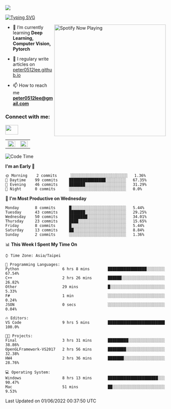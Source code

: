 ![](https://komarev.com/ghpvc/?username=peter0512lee&color=ff69b4)

[![Typing SVG](https://readme-typing-svg.herokuapp.com?color=F742BA&size=22&lines=Hi!+I'm+JYL)](https://git.io/typing-svg)

[<img src="https://spotify-now-playing.peter0512lee.vercel.app/api/spotify-playing" alt="Spotify Now Playing" width="350" align="right" />](https://open.spotify.com/user/21iyoswqgnkoe7peuesmqnhgy)

- 🌱 I’m currently learning **Deep Learning, Computer Vision, Pytorch**

- 📝 I regulary write articles on [peter0512lee.github.io](https://peter0512lee.github.io/)

- 📫 How to reach me **peter0512lee@gmail.com**

<h3 align="left">Connect with me:</h3>
<p align="left">
<a href="https://linkedin.com/in/jie-ying-li-b43a1416b" target="blank"><img align="center" src="https://raw.githubusercontent.com/rahuldkjain/github-profile-readme-generator/master/src/images/icons/Social/linked-in-alt.svg" height="30" width="40" /></a>
<!-- <a href="https://fb.com/peter0512lee" target="blank"><img align="center" src="https://raw.githubusercontent.com/rahuldkjain/github-profile-readme-generator/master/src/images/icons/Social/facebook.svg" alt="peter0512lee" height="30" width="40" /></a> -->
<!-- <a href="https://instagram.com/etiquette_ying" target="blank"><img align="center" src="https://raw.githubusercontent.com/rahuldkjain/github-profile-readme-generator/master/src/images/icons/Social/instagram.svg" alt="etiquette_ying" height="30" width="40" /></a> -->
<!-- <a href="https://medium.com/@peter0512lee" target="blank"><img align="center" src="https://raw.githubusercontent.com/rahuldkjain/github-profile-readme-generator/master/src/images/icons/Social/medium.svg" alt="@peter0512lee" height="30" width="40" /></a> -->
</p>

<table><tr><td valign="top" width="50%">

<img src="https://github-readme-stats.vercel.app/api?username=peter0512lee&hide_border=true&show_icons=true&locale=en" align="left" style="width: 100%" />

</td><td valign="top" width="50%">

<img src="https://github-readme-stats.vercel.app/api/top-langs?username=peter0512lee&hide_border=true&show_icons=true&locale=en&layout=compact" align="left" style="width: 100%" />

</td></tr></table>  

<!--START_SECTION:waka-->
![Code Time](http://img.shields.io/badge/Code%20Time-0%20secs-blue)

**I'm an Early 🐤** 

```text
🌞 Morning    2 commits      ░░░░░░░░░░░░░░░░░░░░░░░░░   1.36% 
🌆 Daytime    99 commits     ████████████████░░░░░░░░░   67.35% 
🌃 Evening    46 commits     ███████░░░░░░░░░░░░░░░░░░   31.29% 
🌙 Night      0 commits      ░░░░░░░░░░░░░░░░░░░░░░░░░   0.0%

```
📅 **I'm Most Productive on Wednesday** 

```text
Monday       8 commits      █░░░░░░░░░░░░░░░░░░░░░░░░   5.44% 
Tuesday      43 commits     ███████░░░░░░░░░░░░░░░░░░   29.25% 
Wednesday    50 commits     ████████░░░░░░░░░░░░░░░░░   34.01% 
Thursday     23 commits     ████░░░░░░░░░░░░░░░░░░░░░   15.65% 
Friday       8 commits      █░░░░░░░░░░░░░░░░░░░░░░░░   5.44% 
Saturday     13 commits     ██░░░░░░░░░░░░░░░░░░░░░░░   8.84% 
Sunday       2 commits      ░░░░░░░░░░░░░░░░░░░░░░░░░   1.36%

```


📊 **This Week I Spent My Time On** 

```text
⌚︎ Time Zone: Asia/Taipei

💬 Programming Languages: 
Python                   6 hrs 8 mins        █████████████████░░░░░░░░   67.54% 
C++                      2 hrs 26 mins       ██████░░░░░░░░░░░░░░░░░░░   26.82% 
Other                    29 mins             █░░░░░░░░░░░░░░░░░░░░░░░░   5.33% 
F#                       1 min               ░░░░░░░░░░░░░░░░░░░░░░░░░   0.24% 
JSON                     0 secs              ░░░░░░░░░░░░░░░░░░░░░░░░░   0.04%

🔥 Editors: 
VS Code                  9 hrs 5 mins        █████████████████████████   100.0%

🐱‍💻 Projects: 
Final                    3 hrs 31 mins       █████████░░░░░░░░░░░░░░░░   38.86% 
OpenGLFramework-VS2017   2 hrs 56 mins       ████████░░░░░░░░░░░░░░░░░   32.38% 
HW4                      2 hrs 36 mins       ███████░░░░░░░░░░░░░░░░░░   28.76%

💻 Operating System: 
Windows                  8 hrs 13 mins       ██████████████████████░░░   90.47% 
Mac                      51 mins             ██░░░░░░░░░░░░░░░░░░░░░░░   9.53%

```


 Last Updated on 01/06/2022 00:37:50 UTC
<!--END_SECTION:waka-->


<!--
**peter0512lee/peter0512lee** is a ✨ _special_ ✨ repository because its `README.md` (this file) appears on your GitHub profile.

